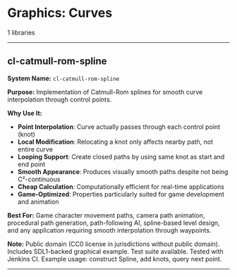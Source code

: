 # Graphics: Curves

1 libraries

---

## cl-catmull-rom-spline

**System Name:** `cl-catmull-rom-spline`

**Purpose:** Implementation of Catmull-Rom splines for smooth curve interpolation through control points.

**Why Use It:**
- **Point Interpolation**: Curve actually passes through each control point (knot)
- **Local Modification**: Relocating a knot only affects nearby path, not entire curve
- **Looping Support**: Create closed paths by using same knot as start and end point
- **Smooth Appearance**: Produces visually smooth paths despite not being C²-continuous
- **Cheap Calculation**: Computationally efficient for real-time applications
- **Game-Optimized**: Properties particularly suited for game development and animation

**Best For:** Game character movement paths, camera path animation, procedural path generation, path-following AI, spline-based level design, and any application requiring smooth interpolation through waypoints.

**Note:** Public domain (CC0 license in jurisdictions without public domain). Includes SDL1-backed graphical example. Test suite available. Tested with Jenkins CI. Example usage: construct Spline, add knots, query next point.

---


